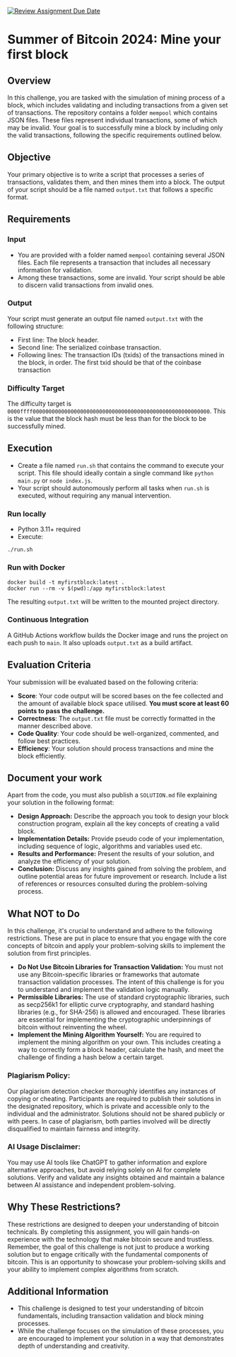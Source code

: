 [![Review Assignment Due Date](https://classroom.github.com/assets/deadline-readme-button-24ddc0f5d75046c5622901739e7c5dd533143b0c8e959d652212380cedb1ea36.svg)](https://classroom.github.com/a/bWLxfecg)
# Summer of Bitcoin 2024: Mine your first block

## Overview
In this challenge, you are tasked with the simulation of mining process of a block, which includes validating and including transactions from a given set of transactions.
The repository contains a folder `mempool` which contains JSON files. 
These files represent individual transactions, some of which may be invalid. Your goal is to successfully mine a block by including only the valid transactions, following the specific requirements outlined below.

## Objective
Your primary objective is to write a script that processes a series of transactions, validates them, and then mines them into a block. The output of your script should be a file named `output.txt` that follows a specific format.

## Requirements
### Input
- You are provided with a folder named `mempool` containing several JSON files. Each file represents a transaction that includes all necessary information for validation.
- Among these transactions, some are invalid. Your script should be able to discern valid transactions from invalid ones.

### Output
Your script must generate an output file named `output.txt` with the following structure:
- First line: The block header.
- Second line: The serialized coinbase transaction.
- Following lines: The transaction IDs (txids) of the transactions mined in the block, in order. The first txid should be that of the coinbase transaction

### Difficulty Target
The difficulty target is `0000ffff00000000000000000000000000000000000000000000000000000000`. This is the value that the block hash must be less than for the block to be successfully mined.

## Execution
- Create a file named `run.sh` that contains the command to execute your script. This file should ideally contain a single command like `python main.py` or `node index.js`.
- Your script should autonomously perform all tasks when `run.sh` is executed, without requiring any manual intervention.

### Run locally

- Python 3.11+ required
- Execute:

```
./run.sh
```

### Run with Docker

```
docker build -t myfirstblock:latest .
docker run --rm -v $(pwd):/app myfirstblock:latest
```

The resulting `output.txt` will be written to the mounted project directory.

### Continuous Integration

A GitHub Actions workflow builds the Docker image and runs the project on each push to `main`. It also uploads `output.txt` as a build artifact.

## Evaluation Criteria
Your submission will be evaluated based on the following criteria:

- **Score**: Your code output will be scored bases on the fee collected and the amount of available block space utilised. **You must score at least 60 points to pass the challenge.**
- **Correctness**: The `output.txt` file must be correctly formatted in the manner described above.
- **Code Quality**: Your code should be well-organized, commented, and follow best practices.
- **Efficiency**: Your solution should process transactions and mine the block efficiently.

## Document your work

Apart from the code, you must also publish a `SOLUTION.md` file explaining your solution in the following format:
- **Design Approach:** Describe the approach you took to design your block construction program, explain all the key concepts of creating a valid block.
- **Implementation Details:** Provide pseudo code of your implementation, including sequence of logic, algorithms and variables used etc.
- **Results and Performance:** Present the results of your solution, and analyze the efficiency of your solution.
- **Conclusion:** Discuss any insights gained from solving the problem, and outline potential areas for future improvement or research. Include a list of references or resources consulted during the problem-solving process.

## What NOT to Do

In this challenge, it's crucial to understand and adhere to the following restrictions. These are put in place to ensure that you engage with the core concepts of bitcoin and apply your problem-solving skills to implement the solution from first principles.

- **Do Not Use Bitcoin Libraries for Transaction Validation:** You must not use any Bitcoin-specific libraries or frameworks that automate transaction validation processes. The intent of this challenge is for you to understand and implement the validation logic manually.
- **Permissible Libraries:** The use of standard cryptographic libraries, such as secp256k1 for elliptic curve cryptography, and standard hashing libraries (e.g., for SHA-256) is allowed and encouraged. These libraries are essential for implementing the cryptographic underpinnings of bitcoin without reinventing the wheel.
 - **Implement the Mining Algorithm Yourself:** You are required to implement the mining algorithm on your own. This includes creating a way to correctly form a block header, calculate the hash, and meet the challenge of finding a hash below a certain target.

### Plagiarism Policy:
Our plagiarism detection checker thoroughly identifies any instances of copying or cheating. Participants are required to publish their solutions in the designated repository, which is private and accessible only to the individual and the administrator. Solutions should not be shared publicly or with peers. In case of plagiarism, both parties involved will be directly disqualified to maintain fairness and integrity.

### AI Usage Disclaimer:
You may use AI tools like ChatGPT to gather information and explore alternative approaches, but avoid relying solely on AI for complete solutions. Verify and validate any insights obtained and maintain a balance between AI assistance and independent problem-solving.

## Why These Restrictions?
These restrictions are designed to deepen your understanding of bitcoin technicals.
By completing this assignment, you will gain hands-on experience with the technology that make bitcoin secure and trustless.
Remember, the goal of this challenge is not just to produce a working solution but to engage critically with the fundamental components of bitcoin. This is an opportunity to showcase your problem-solving skills and your ability to implement complex algorithms from scratch.

## Additional Information
- This challenge is designed to test your understanding of bitcoin fundamentals, including transaction validation and block mining processes.
- While the challenge focuses on the simulation of these processes, you are encouraged to implement your solution in a way that demonstrates depth of understanding and creativity.
